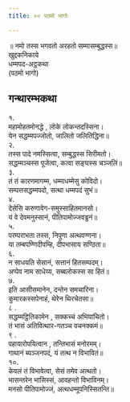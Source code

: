 ```yaml
---
title: ०० पठमो भागो

---
```

॥ नमो तस्स भगवतो अरहतो सम्मासम्बुद्धस्स॥  
खुद्दकनिकाये  
धम्मपद-अट्ठकथा  
(पठमो भागो)  


## गन्थारम्भकथा

१.  
महामोहतमोनद्धे , लोके लोकन्तदस्सिना।  
येन सद्धम्मपज्जोतो, जालितो जलितिद्धिना॥  
२.  
तस्स पादे नमस्सित्वा, सम्बुद्धस्स सिरीमतो।  
सद्धम्मञ्चस्स पूजेत्वा, कत्वा सङ्घस्स चञ्जलिं॥  
३.  
तं तं कारणमागम्म, धम्माधम्मेसु कोविदो।  
सम्पत्तसद्धम्मपदो, सत्था धम्मपदं सुभं॥  
४.  
देसेसि करुणावेग-समुस्साहितमानसो।  
यं वे देवमनुस्सानं, पीतिपामोज्जवड्ढनं॥  
५.  
परम्पराभता तस्स, निपुणा अत्थवण्णना।  
या तम्बपण्णिदीपम्हि, दीपभासाय सण्ठिता॥  
६.  
न साधयति सेसानं, सत्तानं हितसम्पदम्।  
अप्पेव नाम साधेय्य, सब्बलोकस्स सा हितं॥  
७.  
इति आसीसमानेन, दन्तेन समचारिना।  
कुमारकस्सपेनाहं, थेरेन थिरचेतसा॥  
८ .  
सद्धम्मट्ठितिकामेन , सक्कच्चं अभियाचितो।  
तं भासं अतिवित्थार-गतञ्च वचनक्कमं॥  
९ .  
पहायारोपयित्वान , तन्तिभासं मनोरमम्।  
गाथानं ब्यञ्जनपदं, यं तत्थ न विभावितं॥  
१०.  
केवलं तं विभावेत्वा, सेसं तमेव अत्थतो।  
भासन्तरेन भासिस्सं, आवहन्तो विभाविनम्।  
मनसो पीतिपामोज्जं, अत्थधम्मूपनिस्सितन्ति॥  